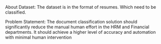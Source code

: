 About Dataset: The dataset is in the format of resumes. Which need to be classified.

Problem Statement: The document classification solution should significantly reduce the manual human effort in the HRM and Financial departments.
It should achieve a higher level of accuracy and automation with minimal human intervention

